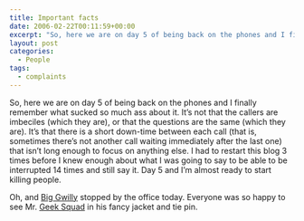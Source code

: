 ```yaml
---
title: Important facts
date: 2006-02-22T00:11:59+00:00
excerpt: "So, here we are on day 5 of being back on the phones and I finally remember what sucked so much ass about it. It's not"
layout: post
categories:
  - People
tags:
  - complaints
---
```

So, here we are on day 5 of being back on the phones and I finally remember what sucked so much ass about it. It&#8217;s not that the callers are imbeciles (which they are), or that the questions are the same (which they are). It&#8217;s that there is a short down-time between each call (that is, sometimes there&#8217;s not another call waiting immediately after the last one) that isn&#8217;t long enough to focus on anything else. I had to restart this blog 3 times before I knew enough about what I was going to say to be able to be interrupted 14 times and still say it. Day 5 and I&#8217;m almost ready to start killing people.

Oh, and [Big Gwilly](http://gwild0r.tumblr.com/) stopped by the office today. Everyone was so happy to see Mr. [Geek Squad](http://www.bestbuy.ca/en-CA/geeksquad.aspx) in his fancy jacket and tie pin.